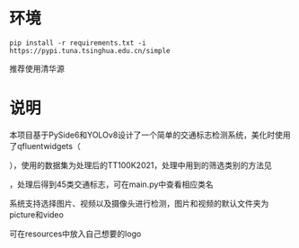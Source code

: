 # 环境

```
pip install -r requirements.txt -i https://pypi.tuna.tsinghua.edu.cn/simple
```

推荐使用清华源

# 说明

本项目基于PySide6和YOLOv8设计了一个简单的交通标志检测系统，美化时使用了qfluentwidgets（

[b站教程]: https://www.bilibili.com/video/BV1o94y1a7Yv/?spm_id_from=333.337.search-card.all.click&amp;vd_source=6f3196e1b0bd3d5cbbd607c6d661275f

），使用的数据集为处理后的TT100K2021，处理中用到的筛选类别的方法见

[这篇博文]: https://blog.csdn.net/m0_63774211/article/details/132941991

，处理后得到45类交通标志，可在main.py中查看相应类名

系统支持选择图片、视频以及摄像头进行检测，图片和视频的默认文件夹为picture和video

可在resources中放入自己想要的logo
